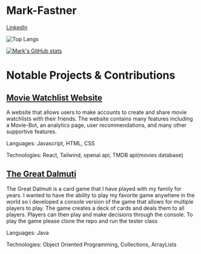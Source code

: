 # Mark-Fastner
[LinkedIn](https://www.linkedin.com/in/mark-fastner-3641a0201/)


![Top Langs](https://github-readme-stats.vercel.app/api/top-langs/?username=markfastner&hide=jupyter%20notebook,html)


[![Mark's GitHub stats](https://github-readme-stats.vercel.app/api?username=markfastner)](https://github.com/anuraghazra/github-readme-stats)


<h1>Notable Projects & Contributions</h1>

## [Movie Watchlist Website](https://runtime-website.vercel.app/)
<p>A website that allows users to make accounts to create and share movie watchlists with their friends. The website contains many features including a Movie-Bot, an analytics page, user recommendations, and many other supportive features.</p>
<p>Languages: Javascript, HTML, CSS</p>
<p>Technologies: React, Tailwind, openai api, TMDB api(movies database)</p>

## [The Great Dalmuti](https://github.com/markfastner/The-Great-Dalmuti)
<p>The Great Dalmuti is a card game that I have played with my family for years. I wanted to have the ability to play my favorite game anywhere in the world so I developed a console version of the game that allows for multiple players to play. The game creates a deck of cards and deals them to all players. Players can then play and make decisions through the console. To play the game please clone the repo and run the tester class</p>
<p>Languages: Java</p>
<p>Technologies: Object Oriented Programming, Collections, ArrayLists</p>


